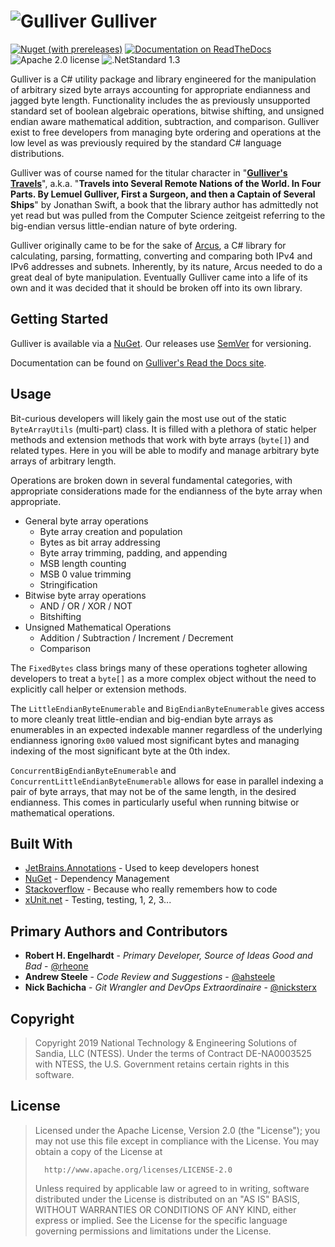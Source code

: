 # ![Gulliver](resources/images/icon_64x64.png) Gulliver

[![Nuget (with prereleases)](https://img.shields.io/nuget/vpre/Gulliver?logo=nuget)](https://www.nuget.org/packages/Gulliver/)
[![Documentation on ReadTheDocs](https://img.shields.io/badge/Read%20the%20Docs-Gulliver-lightgrey?logo=read%20the%20docs)](https://gulliver.readthedocs.io)
![Apache 2.0 license](https://img.shields.io/github/license/sandialabs/gulliver?logo=apache)
![.NetStandard 1.3](https://img.shields.io/badge/targets-.NETStandard%201.3-5C2D91?logo=.net)

Gulliver is a C# utility package and library engineered for the manipulation of arbitrary sized byte arrays accounting for appropriate endianness and jagged byte length. Functionality includes the as previously unsupported standard set of boolean algebraic operations, bitwise shifting, and unsigned endian aware mathematical addition, subtraction, and comparison. Gulliver exist to free developers from managing byte ordering and operations at the low level as was previously required by the standard C# language distributions.

Gulliver was of course named for the titular character in "**[Gulliver's Travels](https://www.gutenberg.org/ebooks/829)**", a.k.a. "**Travels into Several Remote Nations of the World. In Four Parts. By Lemuel Gulliver, First a Surgeon, and then a Captain of Several Ships**" by Jonathan Swift, a book that the library author has admittedly not yet read but was pulled from the Computer Science zeitgeist referring to the big-endian versus little-endian nature of byte ordering.

Gulliver originally came to be for the sake of [Arcus]( https://github.com/sandialabs/arcus), a C# library for calculating, parsing, formatting, converting and comparing both IPv4 and IPv6 addresses and subnets. Inherently, by its nature, Arcus needed to do a great deal of byte manipulation. Eventually Gulliver came into a life of its own and it was decided that it should be broken off into its own library.

## Getting Started

Gulliver is available via a [NuGet](https://www.nuget.org/packages/Gulliver/). Our releases use [SemVer](http://semver.org/) for versioning.

Documentation can be found on [Gulliver's Read the Docs site](https://arcus.readthedocs.io/en/latest/).

## Usage

Bit-curious developers will likely gain the most use out of the static `ByteArrayUtils` (multi-part) class. It is filled with a plethora of static helper methods and extension methods that work with byte arrays (`byte[]`) and related types. Here in you will be able to modify and manage arbitrary byte arrays of arbitrary length.

Operations are broken down in several fundamental categories, with appropriate considerations made for the endianness of the byte array when appropriate.

- General byte array operations
  - Byte array creation and population
  - Bytes as bit array addressing
  - Byte array trimming, padding, and appending
  - MSB length counting 
  - MSB 0 value trimming
  - Stringification
- Bitwise byte array operations
  - AND / OR / XOR / NOT
  - Bitshifting
- Unsigned Mathematical Operations
  - Addition / Subtraction / Increment / Decrement 
  - Comparison


The `FixedBytes` class brings many of these operations togheter allowing developers to treat a `byte[]` as a more complex object without the need to explicitly call helper or extension methods.


The `LittleEndianByteEnumerable` and `BigEndianByteEnumerable` gives access to more cleanly treat little-endian and big-endian byte arrays as enumerables in an expected indexable manner regardless of the underlying endianness ignoring `0x00` valued most significant bytes and managing indexing of the most significant byte at the 0th index.


`ConcurrentBigEndianByteEnumerable` and `ConcurrentLittleEndianByteEnumerable` allows for ease in parallel indexing a pair of byte arrays, that may not be of the same length, in the desired endianness. This comes in particularly useful when running bitwise or mathematical operations.

## Built With

* [JetBrains.Annotations](https://www.jetbrains.com/help/resharper/10.0/Code_Analysis__Code_Annotations.html) - Used to keep developers honest
* [NuGet](https://www.nuget.org/) - Dependency Management
* [Stackoverflow](https://stackoverflow.com/) - Because who really remembers how to code
* [xUnit.net](https://xunit.net/) - Testing, testing, 1, 2, 3...

## Primary Authors and Contributors

* **Robert H. Engelhardt** - *Primary Developer, Source of Ideas Good and Bad* - [@rheone]( https://twitter.com/rheone)
* **Andrew Steele** - *Code Review and Suggestions* - [@ahsteele]( https://twitter.com/ahsteele)
* **Nick Bachicha** - *Git Wrangler and DevOps Extraordinaire* - [@nicksterx](https://twitter.com/nicksterx)

## Copyright

> Copyright 2019 National Technology & Engineering Solutions of Sandia, LLC (NTESS). Under the terms of Contract DE-NA0003525 with NTESS, the U.S. Government retains certain rights in this software.

## License

 >   Licensed under the Apache License, Version 2.0 (the "License");
 >   you may not use this file except in compliance with the License.
 >   You may obtain a copy of the License at
 >
 >       http://www.apache.org/licenses/LICENSE-2.0
 >
 >   Unless required by applicable law or agreed to in writing, software
 >   distributed under the License is distributed on an "AS IS" BASIS,
 >   WITHOUT WARRANTIES OR CONDITIONS OF ANY KIND, either express or implied.
 >   See the License for the specific language governing permissions and
 >   limitations under the License.

